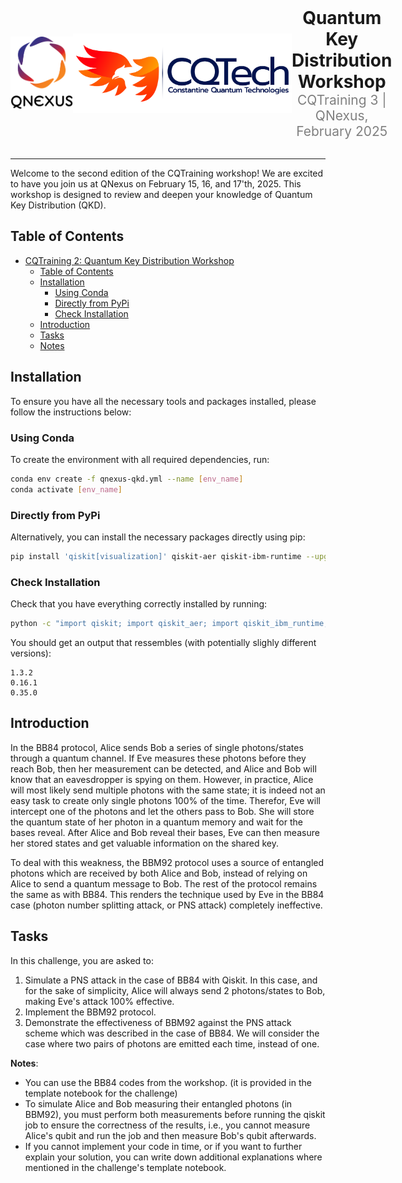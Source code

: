 <div style="display: flex; align-items: center; justify-content: space-between;">
    <!-- First Image (Left) -->
    <img src="logos/qnexus-logo.png" style="width: 100px;">
    <img src="logos/logo blue+blue.png" style="width: 350px;">
    <div style="text-align: center; flex-grow: 1;">
        <h1 style="margin: 0;">Quantum Key Distribution Workshop</h1>
        <h2 style="margin: 0; font-weight: normal; color: gray;">CQTraining 3 | QNexus, February 2025</h2>
    </div>
    <!-- Second Image (Right) -->
</div>
<br>
<hr>
Welcome to the second edition of the CQTraining workshop! We are excited to have you join us at QNexus on February 15, 16, and 17'th, 2025. This workshop is designed to review and deepen your knowledge of Quantum Key Distribution (QKD).

## Table of Contents
- [CQTraining 2: Quantum Key Distribution Workshop](#cqtraining-2-quantum-key-distribution)
  - [Table of Contents](#table-of-contents)
  - [Installation](#installation)
    - [Using Conda](#using-conda)
    - [Directly from PyPi](#directly-from-pypi)
    - [Check Installation](#check-installation)
  - [Introduction](#Introduction)
  - [Tasks](#Tasks)
  - [Notes](#Notes)

## Installation

To ensure you have all the necessary tools and packages installed, please follow the instructions below:

### Using Conda
To create the environment with all required dependencies, run:
```bash
conda env create -f qnexus-qkd.yml --name [env_name]
conda activate [env_name]
```

### Directly from PyPi
Alternatively, you can install the necessary packages directly using pip:

```bash
pip install 'qiskit[visualization]' qiskit-aer qiskit-ibm-runtime --upgrade
```

### Check Installation
Check that you have everything correctly installed by running:
```bash
python -c "import qiskit; import qiskit_aer; import qiskit_ibm_runtime; print(qiskit.__version__); print(qiskit_aer.__version__); print(qiskit_ibm_runtime.__version__)"
``` 

You should get an output that ressembles (with potentially slighly different versions):
```
1.3.2
0.16.1
0.35.0
```
## Introduction
In the BB84 protocol, Alice sends Bob a series of single photons/states through a quantum channel. If Eve measures these photons before they reach Bob, then her measurement can be detected, and Alice and Bob will know that an eavesdropper is spying on them.
However, in practice, Alice will most likely send multiple photons with the same state; it is indeed not an easy task to create only single photons 100% of the time. Therefor, Eve will intercept one of the photons and let the others pass to Bob. She will store the quantum state of her photon in a quantum memory and wait for the bases reveal. After Alice and Bob reveal their bases, Eve can then measure her stored states and get valuable information on the shared key.

To deal with this weakness, the BBM92 protocol uses a source of entangled photons which are received by both Alice and Bob, instead of relying on Alice to send a quantum message to Bob. The rest of the protocol remains the same as with BB84. This renders the technique used by Eve in the BB84 case (photon number splitting attack, or PNS attack) completely ineffective.

## Tasks
In this challenge, you are asked to:
1. Simulate a PNS attack in the case of BB84 with Qiskit. In this case, and for the sake of simplicity, Alice will always send 2 photons/states to Bob, making Eve's attack 100% effective.
2. Implement the BBM92 protocol.
3. Demonstrate the effectiveness of BBM92 against the PNS attack scheme which was described in the case of BB84. We will consider the case where two pairs of photons are emitted each time, instead of one.

**Notes**:
- You can use the BB84 codes from the workshop. (it is provided in the template notebook for the challenge)
- To simulate Alice and Bob measuring their entangled photons (in BBM92), you must perform both measurements before running the qiskit job to ensure the correctness of the results, i.e., you cannot measure Alice's qubit and run the job and then measure Bob's qubit afterwards.
- If you cannot implement your code in time, or if you want to further explain your solution, you can write down additional explanations where mentioned in the challenge's template notebook.
